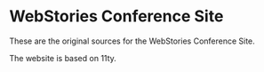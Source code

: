 # WebStories Conference Site

These are the original sources for the WebStories Conference Site.

The website is based on 11ty.
